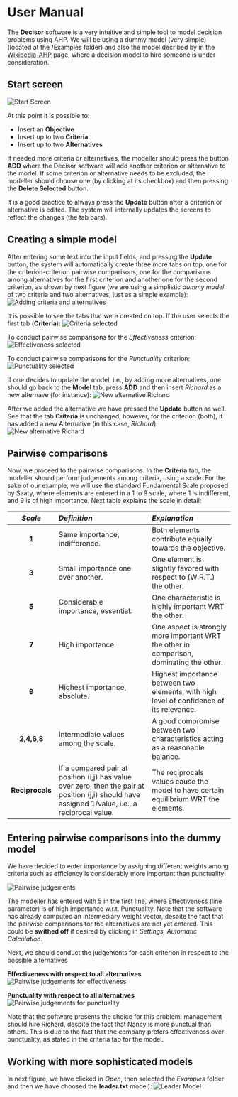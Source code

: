 # User Manual
The **Decisor** software is a very intuitive and simple tool to model decision problems using AHP.
We will be using a dummy model (very simple) (located at the /Examples folder) and also the model decribed by in the [Wikipedia-AHP](https://en.wikipedia.org/wiki/Analytic_hierarchy_process) page, where a decision model to hire someone is under consideration.

## Start screen
![Start Screen](https://github.com/unisc/decisorGUI/blob/master/images/start-screen.png)

At this point it is possible to:
- Insert an **Objective**
- Insert up to two **Criteria**
- Insert up to two **Alternatives**

If needed more criteria or alternatives, the modeller should press the button **ADD** where the Decisor software will add another criterion or alternative to the model.
If some criterion or alternative needs to be excluded, the modeller should choose one (by clicking at its checkbox) and then pressing the **Delete Selected** button.

It is a good practice to always press the **Update** button after a criterion or alternative is edited. The system will internally updates the screens to reflect the changes (the tab bars).

## Creating a simple model
After entering some text into the input fields, and pressing the **Update** button, the system will automatically create three more tabs on top, one for the criterion-criterion pairwise comparisons, one for the comparisons among alternatives for the first criterion and another one for the second criterion, as shown by next figure (we are using a simplistic *dummy model* of two criteria and two alternatives, just as a simple example):
![Adding criteria and alternatives](https://github.com/unisc/decisorGUI/blob/master/images/dummy-model.png)

It is possible to see the tabs that were created on top. If the user selects the first tab (**Criteria**):
![Criteria selected](https://github.com/unisc/decisorGUI/blob/master/images/dummy-model-criteria.png)

To conduct pairwise comparisons for the *Effectiveness* criterion:
![Effectiveness selected](https://github.com/unisc/decisorGUI/blob/master/images/dummy-model-effectiveness.png)

To conduct pairwise comparisons for the *Punctuality* criterion:
![Punctuality selected](https://github.com/unisc/decisorGUI/blob/master/images/dummy-model-punctuality.png)

If one decides to update the model, i.e., by adding more alternatives, one should go back to the **Model** tab, press **ADD** and then insert *Richard* as a new alternave (for instance):
![New alternative Richard](https://github.com/unisc/decisorGUI/blob/master/images/dummy-model-richard.png)

After we added the alternative we have pressed the **Update** button as well. See that the tab **Criteria** is unchanged, however, for the criterion (both), it has added a new Alternative (in this case, *Richard*):
![New alternative Richard](https://github.com/unisc/decisorGUI/blob/master/images/dummy-model-richard2.png)

## Pairwise comparisons
Now, we proceed to the pairwise comparisons. In the **Criteria** tab, the modeller should perform judgements among criteria, using a scale. For the sake of our example, we will use the standard Fundamental Scale proposed by Saaty, where elements are entered in a 1 to 9 scale, where 1 is indifferent, and 9 is of high importance. Next table explains the scale in detail:

|*Scale*|*Definition*|*Explanation*|
|:---:|:-------|:------------|
|**1**|Same importance, indifference. |Both elements contribute equally towards the objective.|
|**3**|Small importance one over another. |One element is slightly favored with respect to (W.R.T.) the other.|
|**5**|Considerable importance, essential. |One characteristic is highly important WRT the other.|
|**7**|High importance. |One aspect is strongly more important WRT the other in comparison, dominating the other.|
|**9**|Highest importance, absolute. |Highest importance between two elements, with high level of confidence of its relevance.|
|**2,4,6,8**|Intermediate values among the scale. |A good compromise between two characteristics acting as a reasonable balance.|
|**Reciprocals**|If a compared pair at position (i,j) has value over zero, then the pair at position (j,i) should have assigned 1/value, i.e., a reciprocal value. |The reciprocals values cause the model to have certain equilibrium WRT the elements.|

## Entering pairwise comparisons into the dummy model
We have decided to enter importance by assigning different weights among criteria such as efficiency is considerably more important than punctuality:

![Pairwise judgements](https://github.com/unisc/decisorGUI/blob/master/images/dummy-model-criteria-pairwise.png)

The modeller has entered with 5 in the first line, where Effectiveness (line parameter) is of high importance w.r.t. Punctuality. Note that the software has already computed an intermediary weight vector, despite the fact that the pairwise comparisons for the alternatives are not yet entered. This could be **swithed off** if desired by clicking in *Settings, Automatic Calculation*.

Next, we should conduct the judgements for each criterion in respect to the possible alternatives

**Effectiveness with respect to all alternatives**
![Pairwise judgements for effectiveness](https://github.com/unisc/decisorGUI/blob/master/images/dummy-model-effectiveness-pairwise.png)

**Punctuality with respect to all alternatives**
![Pairwise judgements for punctuality](https://github.com/unisc/decisorGUI/blob/master/images/dummy-model-punctuality-pairwise.png)

Note that the software presents the choice for this problem: management should hire Richard, despite the fact that Nancy is more punctual than others. This is due to the fact that the company prefers effectiveness over punctuality, as stated in the criteria tab for the model.

## Working with more sophisticated models
In next figure, we have clicked in *Open*, then selected the *Examples* folder and then we have choosed the **leader.txt** model):
![Leader Model](https://github.com/unisc/decisorGUI/blob/master/images/leader-model.png)


